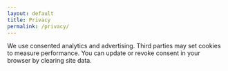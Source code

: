```yaml
---
layout: default
title: Privacy
permalink: /privacy/
---
```


We use consented analytics and advertising. Third parties may set cookies to measure performance. You can update or revoke consent in your browser by clearing site data.
